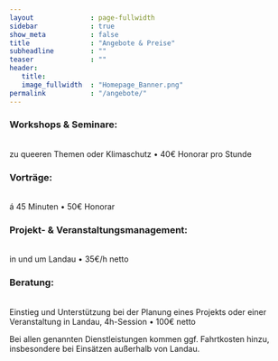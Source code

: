```yaml
---
layout              : page-fullwidth
sidebar             : true
show_meta           : false
title               : "Angebote & Preise"
subheadline         : ""
teaser              : ""
header:
   title: 
   image_fullwidth  : "Homepage_Banner.png"
permalink           : "/angebote/"
---
```


<h3> Workshops & Seminare: </h3> <br>
zu queeren Themen oder Klimaschutz
•	40€ Honorar pro Stunde
<br>
<h3> Vorträge: </h3> <br>
á 45 Minuten
•	50€ Honorar
<br>
<h3> Projekt- & Veranstaltungsmanagement: </h3> <br>
in und um Landau
•	35€/h netto
<br>
<h3> Beratung: </h3> <br>
Einstieg und Unterstützung bei der Planung eines Projekts oder einer Veranstaltung in Landau, 4h-Session
•	100€ netto

Bei allen genannten Dienstleistungen kommen ggf. Fahrtkosten hinzu, insbesondere bei Einsätzen außerhalb von Landau.
